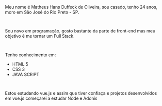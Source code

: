 <!DOCTYPE html>
<html lang="pt-br">
<head>
  <meta charset="UTF-8">
  <meta name="viewport" content="width=device-width, initial-scale=1.0">

  <link rel="icon" type="image/png" sizes="32x32" href="foto-perfil.png">
  <link rel="stylesheet" href="style.css">
  <title>Meu GitHub</title>
  
</head>
<body>
<p>Meu nome é Matheus Hans Duffeck de Oliveira, sou casado, tenho 24 anos, moro em São José do Rio Preto - SP.</p>
<br>
<p>Sou novo em programação, gosto bastante da parte de front-end mas meu objetivo é me tornar um Full Stack.</p>
<br>
<p>Tenho conhecimento em:</p>
<ul>
<li>HTML 5</li>
<li>CSS 3</li>
<li>JAVA SCRIPT</li>
</ul>
<br>
<p>Estou estudando vue.js e assim que tiver confiaça e projetos desenvolvidos em vue.js começarei a estudar Node e Adonis<p>
<script src="app.js"></script>
</body>
